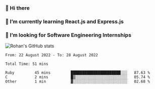 ### 👋 Hi there 

<!--
**rohznmdev/rohznmdev** is a ✨ _special_ ✨ repository because its `README.md` (this file) appears on your GitHub profile.

Here are some ideas to get you started:

- 🔭 I’m currently working on ...
- 🌱 I’m currently learning Ruby and Ruby on Rails
- 👯 I’m looking to collaborate on ...
- 🤔 I’m looking for help with ...
- 💬 Ask me about ...
- 📫 How to reach me: ...
- 😄 Pronouns: ...
- ⚡ Fun fact: ...
-->
### 🌱 I’m currently learning React.js and Express.js
### 🤔 I’m looking for Software Engineering Internships
![Rohan's GitHub stats](https://github-readme-stats.vercel.app/api?username=rohznmdev&theme=dark&show_icons=true)

<!--START_SECTION:waka-->

```text
From: 22 August 2022 - To: 28 August 2022

Total Time: 51 mins

Ruby         45 mins         ██████████████████████░░░   87.63 %
C            2 mins          █▒░░░░░░░░░░░░░░░░░░░░░░░   05.74 %
Other        1 min           ▓░░░░░░░░░░░░░░░░░░░░░░░░   02.68 %
```

<!--END_SECTION:waka-->
